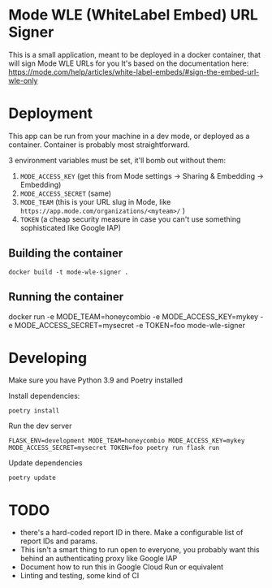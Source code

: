 # Mode WLE (WhiteLabel Embed) URL Signer

This is a small application, meant to be deployed in a docker container, that will sign Mode WLE URLs for you
It's based on the documentation here: https://mode.com/help/articles/white-label-embeds/#sign-the-embed-url-wle-only

# Deployment

This app can be run from your machine in a dev mode, or deployed as a container. Container is probably most straightforward.

3 environment variables must be set, it'll bomb out without them:
1. `MODE_ACCESS_KEY` (get this from Mode settings -> Sharing & Embedding -> Embedding)
2. `MODE_ACCESS_SECRET` (same)
3. `MODE_TEAM` (this is your URL slug in Mode, like `https://app.mode.com/organizations/<myteam>/` )
4. `TOKEN` (a cheap security measure in case you can't use something sophisticated like Google IAP)

## Building the container

```
docker build -t mode-wle-signer .
```

## Running the container

docker run -e MODE_TEAM=honeycombio -e MODE_ACCESS_KEY=mykey -e MODE_ACCESS_SECRET=mysecret -e TOKEN=foo mode-wle-signer


# Developing

Make sure you have Python 3.9 and Poetry installed

Install dependencies:
```
poetry install
```

Run the dev server
```
FLASK_ENV=development MODE_TEAM=honeycombio MODE_ACCESS_KEY=mykey MODE_ACCESS_SECRET=mysecret TOKEN=foo poetry run flask run
```

Update dependencies
```
poetry update
```

# TODO

* there's a hard-coded report ID in there. Make a configurable list of report IDs and params.
* This isn't a smart thing to run open to everyone, you probably want this behind an authenticating proxy like Google IAP
* Document how to run this in Google Cloud Run or equivalent
* Linting and testing, some kind of CI
